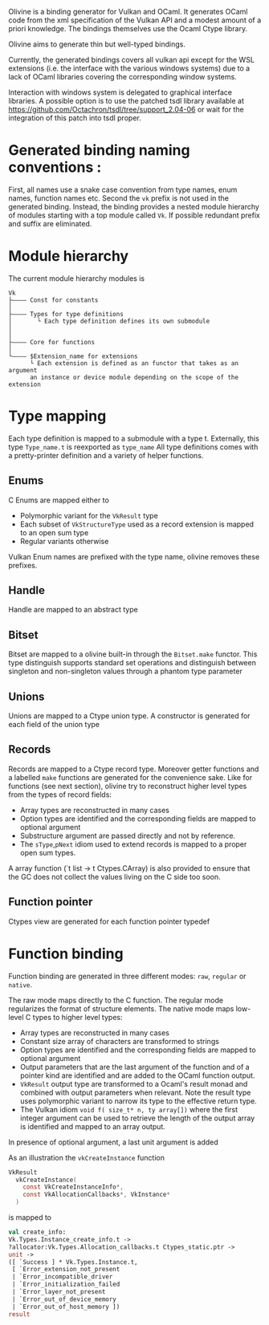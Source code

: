 
Olivine is a binding generator for Vulkan and OCaml.
It generates OCaml code from the xml specification of the Vulkan API and a modest
amount of a priori knowledge.
The bindings themselves use the Ocaml Ctype library.

Olivine aims to generate thin but well-typed bindings.

Currently, the generated bindings covers all vulkan api except for the WSL
extensions (i.e. the interface with the various windows systems) due to a lack
of OCaml libraries covering the corresponding window systems.

Interaction with windows system is delegated to graphical interface libraries.
A possible option is to use the patched tsdl library available at
https://github.com/Octachron/tsdl/tree/support_2.04-06 or wait for the
integration of this patch into tsdl proper.

# Generated binding naming conventions :

First, all names use a snake case convention from type names, enum names, function
names etc. Second the `vk` prefix is not used in the generated binding. Instead,
the binding provides a nested module hierarchy of modules starting with a top
module called `Vk`. If possible redundant prefix and suffix are eliminated.

# Module hierarchy

The current module hierarchy modules is

```
Vk
├———— Const for constants
│
├———— Types for type definitions
│       └ Each type definition defines its own submodule
│
│
├———— Core for functions
│
└———— $Extension_name for extensions
      └ Each extension is defined as an functor that takes as an argument
      an instance or device module depending on the scope of the extension
```

# Type mapping

Each type definition is mapped to a submodule with a type t.
Externally, this type `Type_name.t` is reexported as `type_name`
All type definitions comes with a pretty-printer definition and
a variety of helper functions.

## Enums

C Enums are mapped either to

  * Polymorphic variant for the `VkResult` type
  * Each subset of `VkStructureType` used as a record extension is mapped to an
open sum type
  * Regular variants otherwise

Vulkan Enum names are prefixed with the type name, olivine removes these prefixes.

## Handle

Handle are mapped to an abstract type

## Bitset

Bitset are mapped to a olivine built-in through the `Bitset.make` functor.
This type distinguish supports standard set operations and distinguish
between singleton and non-singleton values through a phantom type parameter

## Unions
  Unions are mapped to a Ctype union type.
  A constructor is generated for each field of the union type

## Records

Records are mapped to a Ctype record type.
Moreover getter functions and a labelled `make` functions are generated
for the convenience sake. Like for functions (see next section), olivine
try to reconstruct higher level types from the types of record fields:

   * Array types are reconstructed in many cases
   * Option types are identified and the corresponding fields are
     mapped to optional argument
   * Substructure argument are passed directly and not by reference.
   * The `sType`,`pNext` idiom used to extend records is mapped to a proper
   open sum types.

A array function (`t list -> t Ctypes.CArray) is also provided to ensure that
the GC does not collect the values living on the C side too soon.

## Function pointer

Ctypes view are generated for each function pointer typedef

# Function binding

Function binding are generated in three different modes: `raw`, `regular` or
`native`.

The raw mode maps directly to the C function.
The regular mode regularizes the format of structure elements.
The native mode maps low-level C types to higher level types:


* Array types are reconstructed in many cases
* Constant size  array of characters are transformed to strings
* Option types are identified and the corresponding fields are
  mapped to optional argument
* Output parameters that are the last argument of the function and of a pointer
  kind are identified and are added to the OCaml function output.
* `VkResult` output type are transformed to a Ocaml's result monad
   and combined with output parameters when relevant. Note the result type
   uses polymorphic variant to narrow its type to the effective return type.
* The Vulkan idiom `void f( size_t* n, ty array[])` where the first integer
  argument can be used to retrieve the length of the output array is identified
  and mapped to an array output.

In presence of optional argument, a last unit argument is added

As an illustration the `vkCreateInstance` function
```C
VkResult
  vkCreateInstance(
    const VkCreateInstanceInfo*,
    const VkAllocationCallbacks*, VkInstance*
  )
```

is mapped to

```OCaml
val create_info:
Vk.Types.Instance_create_info.t ->
?allocator:Vk.Types.Allocation_callbacks.t Ctypes_static.ptr ->
unit ->
([ `Success ] * Vk.Types.Instance.t,
 [ `Error_extension_not_present
 | `Error_incompatible_driver
 | `Error_initialization_failed
 | `Error_layer_not_present
 | `Error_out_of_device_memory
 | `Error_out_of_host_memory ])
result
```
